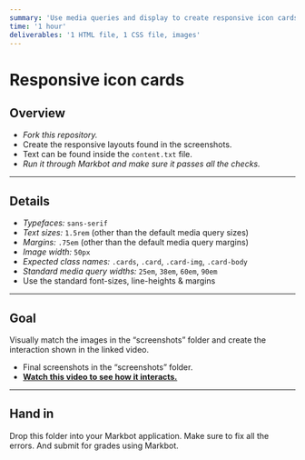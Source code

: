 ```yaml
---
summary: 'Use media queries and display to create responsive icon cards.'
time: '1 hour'
deliverables: '1 HTML file, 1 CSS file, images'
---
```


# Responsive icon cards

## Overview

- *Fork this repository.*
- Create the responsive layouts found in the screenshots.
- Text can be found inside the `content.txt` file.
- *Run it through Markbot and make sure it passes all the checks.*

---

## Details

- *Typefaces:* `sans-serif`
- *Text sizes:* `1.5rem` (other than the default media query sizes)
- *Margins:* `.75em` (other than the default media query margins)
- *Image width:* `50px`
- *Expected class names:* `.cards`, `.card`, `.card-img`, `.card-body`
- *Standard media query widths:* `25em`, `38em`, `60em`, `90em`
- Use the standard font-sizes, line-heights & margins

---

## Goal

Visually match the images in the “screenshots” folder and create the interaction shown in the linked video.

- Final screenshots in the “screenshots” folder.
- [**Watch this video to see how it interacts.**](https://videos.learntheweb.courses/playlists/web-dev-1/responsive-icon-cards.mp4)

---

## Hand in

Drop this folder into your Markbot application. Make sure to fix all the errors. And submit for grades using Markbot.
